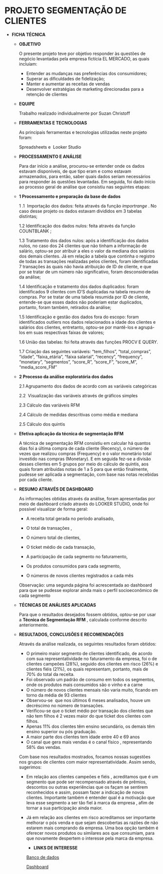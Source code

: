 # PROJETO SEGMENTAÇÃO DE CLIENTES

- **FICHA TÉCNICA**
    - **OBJETIVO**
        
        O presente projeto teve por objetivo responder às questões de negócio levantadas pela empresa fictícia EL MERCADO, as quais incluíam:
        
        - Entender as mudanças nas preferências dos consumidores;
        - Superar as dificuldades de fidelização;
        - Manter e aumentar as receitas de vendas
        - Desenvolver estratégias de marketing direcionadas para a retenção de clientes
    - **EQUIPE**
        
        Trabalho realizado individualmente por Suzan Christoff
        
    - **FERRAMENTAS E TECNOLOGIAS**
        
        As principais ferramentas e tecnologias utilizadas neste projeto foram:
        
        Spreadsheets e  Looker Studio
        
    - **PROCESSAMENTO E ANÁLISE**
        
        Para dar início a análise, procurou-se entender onde os dados estavam disponíveis, de que tipo eram e como estavam armazenados, para então, saber quais dados seriam necessários para responder às questões levantadas. Em seguida, foi dado início ao processo geral de análise que consistiu nas seguintes etapas:
        
    - **1 Processamento e preparação da base de dados**
        
        1 .1  Importação dos dados: feita através da função *importrange* . No caso desse projeto os dados estavam divididos em 3 tabelas distintas;
        
        1.2  Identificação dos dados nulos: feita através da função COUNTBLANK ;
        
        1.3  Tratamento dos dados nulos: após a identificação dos dados nulos, no caso dos 24 clientes que não tinham a informação de salário, optou-se por atribuir a eles o valor da mediana dos salários dos demais clientes. Já em relação a tabela que continha o registro de todas as transações realizadas pelos clientes, foram identificadas 7 transações às quais não havia atribuição de ID de cliente, e que por se tratar de um número não significativo, foram desconsideradas da análise;
        
        1.4 Identificação e tratamento dos dados duplicados: foram identificados 9 clientes com ID’S duplicadas na tabela resumo de compras. Por se tratar de uma tabela resumida por ID de cliente, entende-se que esses dados não poderiam estar duplicados, portanto, foram também, retirados da análise;
        
        1.5  Identificação e gestão dos dados fora do escopo: foram identificados outliers nos dados relacionados a idade dos clientes e salários dos clientes, entretanto, optou-se por mantê-los e agrupá-los em suas respectivas faixas de valores;
        
        1.6  União das tabelas: foi feita através das funções PROCV E QUERY.
        
        1.7  Criação das seguintes variáveis: “tem_filhos”, “total_compras”, “idade”, “faixa_etária”, “faixa salarial”, “recency”, “frequency”, “monetary”, “segmentos”, “score_R”, “score_F”, “score_M”, “media_score_FM”
        
    - **2 Processo da análise exploratória dos dados**
        
        2.1 Agrupamento dos dados de acordo com as variáveis categóricas
        
        2.2  Visualização das variáveis através de gráficos simples
        
        2.3 Cálculo das variáveis RFM
        
        2.4 Cálculo de medidas descritivas como média e mediana
        
        2.5 Cálculo dos quintis
        
    - **Efetiva aplicação da técnica de segmentação RFM**
        
        A técnica de segmentação RFM consistiu em calcular há quantos dias foi a última compra de cada cliente (Recency), o número de vezes que realizou compras (Frequency) e o valor monetário total investido nas compras (Monetary). E em seguida fez-se a divisão desses clientes em 5 grupos por meio do cálculo de quintis, aos quais foram atribuídas notas de 1 a 5 para que então finalmente, pudesse ser aplicada a segmentação, com base nas notas recebidas por cada cliente.
        
    - **RESUMO ATRAVÉS DE DASHBOARD**
        
        As informações obtidas através da análise, foram apresentadas por meio de dashboard criado através do LOOKER STUDIO, onde foi possível visualizar de forma geral:
        
        - A receita total gerada no período analisado,
        - O total de transações ,
        - O número total de clientes,
        
        - O ticket médio de cada transação,
        
        - A participação de cada segmento no faturamento,
        - Os produtos consumidos para cada segmento,
        - O números de novos clientes registrados a cada mês
        
        Observação: uma segunda página foi acrescentada ao dashboard para que se pudesse explorar ainda mais o perfil socioeconômico de cada segmento
        
    - **TÉCNICAS DE ANÁLISES APLICADAS**
        
        Para que o resultados desejados fossem obtidos, optou-se por usar a **Técnica de Segmentação RFM** , calculada conforme descrito anteriormente.
        
    - **RESULTADOS, CONCLUSÕES E RECOMENDAÇÕES**
        
        Através da análise realizada, os seguintes resultados foram obtidos:
        
        - O primeiro maior segmento de clientes identificado, de acordo com sua representatividade no faturamento da empresa, foi o de clientes campeões (28%), seguido dos clientes em risco (26%) e clientes fiéis (21%), os quais representam, portanto, mais de 70% do total da receita.
        - Foi observado um padrão de consumo em todos os segmentos, onde os produtos mais consumidos são o vinho e a carne
        - O número de novos clientes mensais não varia muito, ficando em torno da média de 93 clientes
        - Observou-se  que nos últimos 6 meses analisados, houve um decréscimo no número de transações.
        - Verificou-se que o ticket médio por transação dos clientes que não tem filhos é 2 vezes maior do que ticket dos clientes com filhos.
        - Apenas 11% dos clientes têm ensino secundário, os demais têm ensino superior ou pós graduação.
        - A maior parte dos clientes tem idade entre 40 e 69 anos
        - O canal que gera mais vendas é o canal físico , representando 58% das vendas.
        
        Com base nos resultados mostrados, focamos nossas sugestões nos grupos de clientes com maior representatividade. Assim sendo, sugerimos:
        
        - Em relação aos clientes campeões e fiéis , acreditamos que é um segmento que pode ser recompensado através de prêmios, descontos ou outras experiências que os façam se sentirem reconhecidos e  assim, possam fazer a indicação de novos clientes. Importante também é entender qual é a motivação que leva esse segmento a ser tão fiel à marca da empresa , afim de tornar a sua participação ainda maior.
        - Já em relação aos clientes em risco acreditamos ser importante melhorar o pós venda e que sejam descobertas as razões de não estarem mais comprando da empresa. Uma boa opção também é oferecer novos produtos ou similares aos que consumiam, para que novamente despertem o interesse pela marca da empresa.
     
          - **LINKS DE INTERESSE**

           [Banco de dados](https://docs.google.com/spreadsheets/d/1sWoEeGJo9l_Hw0RYmW2hbbDHcrd0UgBQ-A5QOPh3MUI/edit?usp=sharing)
          
            [Dashboard](https://lookerstudio.google.com/reporting/45e157e5-9b95-466e-bd1a-0ed67bd129c2)
            
